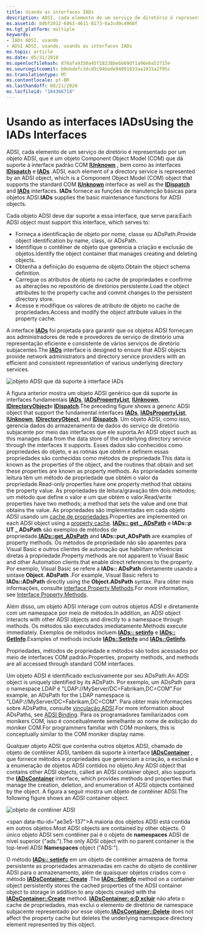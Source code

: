 ```yaml
---
title: Usando as interfaces IADs
description: ADSI, cada elemento de um serviço de diretório é representado por um objeto ADSI, que é um objeto Component Object Model (COM) que dá suporte à interface padrão COM IUnknown, bem como às interfaces IDispatch e IADs.
ms.assetid: bdbf2012-6863-4611-8173-6a3cd9c4960f
ms.tgt_platform: multiple
keywords:
- IADs ADSI, usando
- ADSI ADSI, usando, usando as interfaces IADs
ms.topic: article
ms.date: 05/31/2018
ms.openlocfilehash: 878afa9350a45f18238bebb69df1a96eba52715e
ms.sourcegitcommit: b0ebdefc3dcd5c04bede94091833aa1015a2f95c
ms.translationtype: MT
ms.contentlocale: pt-BR
ms.lasthandoff: 08/21/2020
ms.locfileid: "104366718"
---
```

# <a name="using-the-iads-interfaces"></a><span data-ttu-id="ae3e5-105">Usando as interfaces IADs</span><span class="sxs-lookup"><span data-stu-id="ae3e5-105">Using the IADs Interfaces</span></span>

<span data-ttu-id="ae3e5-106">ADSI, cada elemento de um serviço de diretório é representado por um objeto ADSI, que é um objeto Component Object Model (COM) que dá suporte à interface padrão COM [**IUnknown**](/windows/win32/api/unknwn/nn-unknwn-iunknown) , bem como às interfaces [**IDispatch**](/windows/win32/api/oaidl/nn-oaidl-idispatch) e [**IADs**](/windows/desktop/api/Iads/nn-iads-iads) .</span><span class="sxs-lookup"><span data-stu-id="ae3e5-106">ADSI, each element of a directory service is represented by an ADSI object, which is a Component Object Model (COM) object that supports the standard COM [**IUnknown**](/windows/win32/api/unknwn/nn-unknwn-iunknown) interface as well as the [**IDispatch**](/windows/win32/api/oaidl/nn-oaidl-idispatch) and [**IADs**](/windows/desktop/api/Iads/nn-iads-iads) interfaces.</span></span> <span data-ttu-id="ae3e5-107">**IADs** fornece as funções de manutenção básicas para objetos ADSI.</span><span class="sxs-lookup"><span data-stu-id="ae3e5-107">**IADs** supplies the basic maintenance functions for ADSI objects.</span></span>

<span data-ttu-id="ae3e5-108">Cada objeto ADSI deve dar suporte a essa interface, que serve para:</span><span class="sxs-lookup"><span data-stu-id="ae3e5-108">Each ADSI object must support this interface, which serves to:</span></span>

-   <span data-ttu-id="ae3e5-109">Forneça a identificação de objeto por nome, classe ou ADsPath.</span><span class="sxs-lookup"><span data-stu-id="ae3e5-109">Provide object identification by name, class, or ADsPath.</span></span>
-   <span data-ttu-id="ae3e5-110">Identifique o contêiner de objeto que gerencia a criação e exclusão de objetos.</span><span class="sxs-lookup"><span data-stu-id="ae3e5-110">Identify the object container that manages creating and deleting objects.</span></span>
-   <span data-ttu-id="ae3e5-111">Obtenha a definição do esquema de objeto.</span><span class="sxs-lookup"><span data-stu-id="ae3e5-111">Obtain the object schema definition.</span></span>
-   <span data-ttu-id="ae3e5-112">Carregue os atributos de objeto no cache de propriedades e confirme as alterações no repositório de diretórios persistente.</span><span class="sxs-lookup"><span data-stu-id="ae3e5-112">Load the object attributes to the property cache and commit changes to the persistent directory store.</span></span>
-   <span data-ttu-id="ae3e5-113">Acesse e modifique os valores de atributo de objeto no cache de propriedades.</span><span class="sxs-lookup"><span data-stu-id="ae3e5-113">Access and modify the object attribute values in the property cache.</span></span>

<span data-ttu-id="ae3e5-114">A interface [**IADs**](/windows/desktop/api/Iads/nn-iads-iads) foi projetada para garantir que os objetos ADSI forneçam aos administradores de rede e provedores de serviço de diretório uma representação eficiente e consistente de vários serviços de diretório subjacentes.</span><span class="sxs-lookup"><span data-stu-id="ae3e5-114">The [**IADs**](/windows/desktop/api/Iads/nn-iads-iads) interface is designed to ensure that ADSI objects provide network administrators and directory service providers with an efficient and consistent representation of various underlying directory services.</span></span>

![objeto ADSI que dá suporte à interface IADs](images/ds2iads.png)

<span data-ttu-id="ae3e5-116">A figura anterior mostra um objeto ADSI genérico que dá suporte às interfaces fundamentais [**IADs**](/windows/desktop/api/Iads/nn-iads-iads), [**IADsPropertyList**](/windows/desktop/api/Iads/nn-iads-iadspropertylist), [**IUnknown**](/windows/win32/api/unknwn/nn-unknwn-iunknown), [**IDirectoryObject**](/windows/desktop/api/Iads/nn-iads-idirectoryobject)e [**IDispatch**](/windows/win32/api/oaidl/nn-oaidl-idispatch).</span><span class="sxs-lookup"><span data-stu-id="ae3e5-116">The preceding figure shows a generic ADSI object that support the fundamental interfaces [**IADs**](/windows/desktop/api/Iads/nn-iads-iads), [**IADsPropertyList**](/windows/desktop/api/Iads/nn-iads-iadspropertylist), [**IUnknown**](/windows/win32/api/unknwn/nn-unknwn-iunknown), [**IDirectoryObject**](/windows/desktop/api/Iads/nn-iads-idirectoryobject), and [**IDispatch**](/windows/win32/api/oaidl/nn-oaidl-idispatch).</span></span> <span data-ttu-id="ae3e5-117">Um objeto ADSI, como isso, gerencia dados do armazenamento de dados do serviço de diretório subjacente por meio das interfaces que ele suporta.</span><span class="sxs-lookup"><span data-stu-id="ae3e5-117">An ADSI object such as this manages data from the data store of the underlying directory service through the interfaces it supports.</span></span> <span data-ttu-id="ae3e5-118">Esses dados são conhecidos como propriedades do objeto, e as rotinas que obtêm e definem essas propriedades são conhecidas como métodos de propriedade.</span><span class="sxs-lookup"><span data-stu-id="ae3e5-118">This data is known as the properties of the object, and the routines that obtain and set these properties are known as property methods.</span></span> <span data-ttu-id="ae3e5-119">As propriedades somente leitura têm um método de propriedade que obtém o valor da propriedade.</span><span class="sxs-lookup"><span data-stu-id="ae3e5-119">Read-only properties have one property method that obtains the property value.</span></span> <span data-ttu-id="ae3e5-120">As propriedades de leitura/gravação têm dois métodos; um método que define o valor e um que obtém o valor.</span><span class="sxs-lookup"><span data-stu-id="ae3e5-120">Read/write properties have two methods; a method that sets the value and one that obtains the value.</span></span> <span data-ttu-id="ae3e5-121">As propriedades são implementadas em cada objeto ADSI usando um [cache de propriedades](the-adsi-attribute-cache.md).</span><span class="sxs-lookup"><span data-stu-id="ae3e5-121">Properties are implemented on each ADSI object using a [property cache](the-adsi-attribute-cache.md).</span></span> <span data-ttu-id="ae3e5-122">[**IADs:: get \_ ADsPath**](iads-property-methods.md) e **IADs::p UT \_ ADsPath** são exemplos de métodos de propriedade.</span><span class="sxs-lookup"><span data-stu-id="ae3e5-122">[**IADs::get\_ADsPath**](iads-property-methods.md) and **IADs::put\_ADsPath** are examples of property methods.</span></span> <span data-ttu-id="ae3e5-123">Os métodos de propriedade não são aparentes para Visual Basic e outros clientes de automação que habilitam referências diretas à propriedade.</span><span class="sxs-lookup"><span data-stu-id="ae3e5-123">Property methods are not apparent to Visual Basic and other Automation clients that enable direct references to the property.</span></span> <span data-ttu-id="ae3e5-124">Por exemplo, Visual Basic se refere a **IADs:: ADsPath** diretamente usando a sintaxe **Object. ADsPath** .</span><span class="sxs-lookup"><span data-stu-id="ae3e5-124">For example, Visual Basic refers to **IADs::ADsPath** directly using the **Object.ADsPath** syntax.</span></span> <span data-ttu-id="ae3e5-125">Para obter mais informações, consulte [interface Property Methods](interface-property-methods.md).</span><span class="sxs-lookup"><span data-stu-id="ae3e5-125">For more information, see [Interface Property Methods](interface-property-methods.md).</span></span>

<span data-ttu-id="ae3e5-126">Além disso, um objeto ADSI interage com outros objetos ADSI e diretamente com um namespace por meio de métodos.</span><span class="sxs-lookup"><span data-stu-id="ae3e5-126">In addition, an ADSI object interacts with other ADSI objects and directly to a namespace through methods.</span></span> <span data-ttu-id="ae3e5-127">Os métodos são executados imediatamente.</span><span class="sxs-lookup"><span data-stu-id="ae3e5-127">Methods execute immediately.</span></span> <span data-ttu-id="ae3e5-128">Exemplos de métodos incluem [**IADs:: setinfo**](/windows/desktop/api/Iads/nf-iads-iads-setinfo) e [**IADs:: GetInfo**](/windows/desktop/api/Iads/nf-iads-iads-getinfo).</span><span class="sxs-lookup"><span data-stu-id="ae3e5-128">Examples of methods include [**IADs::SetInfo**](/windows/desktop/api/Iads/nf-iads-iads-setinfo) and [**IADs::GetInfo**](/windows/desktop/api/Iads/nf-iads-iads-getinfo).</span></span>

<span data-ttu-id="ae3e5-129">Propriedades, métodos de propriedade e métodos são todos acessados por meio de interfaces COM padrão.</span><span class="sxs-lookup"><span data-stu-id="ae3e5-129">Properties, property methods, and methods are all accessed through standard COM interfaces.</span></span>

<span data-ttu-id="ae3e5-130">Um objeto ADSI é identificado exclusivamente por seu ADsPath.</span><span class="sxs-lookup"><span data-stu-id="ae3e5-130">An ADSI object is uniquely identified by its ADsPath.</span></span> <span data-ttu-id="ae3e5-131">Por exemplo, um ADsPath para o namespace LDAP é "LDAP://MyServer/DC=Fabrikam,DC=COM".</span><span class="sxs-lookup"><span data-stu-id="ae3e5-131">For example, an ADsPath for the LDAP namespace is "LDAP://MyServer/DC=Fabrikam,DC=COM".</span></span> <span data-ttu-id="ae3e5-132">Para obter mais informações sobre ADsPaths, consulte [vinculação ADSI](binding-to-an-adsi-object.md).</span><span class="sxs-lookup"><span data-stu-id="ae3e5-132">For more information about ADsPaths, see [ADSI Binding](binding-to-an-adsi-object.md).</span></span> <span data-ttu-id="ae3e5-133">Para os programadores familiarizados com monikers COM, isso é conceitualmente semelhante ao nome de exibição do moniker COM.</span><span class="sxs-lookup"><span data-stu-id="ae3e5-133">For programmers familiar with COM monikers, this is conceptually similar to the COM moniker display name.</span></span>

<span data-ttu-id="ae3e5-134">Qualquer objeto ADSI que contenha outros objetos ADSI, chamado de objeto de contêiner ADSI, também dá suporte à interface [**IADsContainer**](/windows/desktop/api/Iads/nn-iads-iadscontainer) , que fornece métodos e propriedades que gerenciam a criação, a exclusão e a enumeração de objetos ADSI contidos no objeto.</span><span class="sxs-lookup"><span data-stu-id="ae3e5-134">Any ADSI object that contains other ADSI objects, called an ADSI container object, also supports the [**IADsContainer**](/windows/desktop/api/Iads/nn-iads-iadscontainer) interface, which provides methods and properties that manage the creation, deletion, and enumeration of ADSI objects contained by the object.</span></span> <span data-ttu-id="ae3e5-135">A figura a seguir mostra um objeto de contêiner ADSI.</span><span class="sxs-lookup"><span data-stu-id="ae3e5-135">The following figure shows an ADSI container object.</span></span>

![objeto de contêiner ADSI](images/dsiadsc.png)

<span data-ttu-id="ae3e5-137&quot;>A maioria dos objetos ADSI está contida em outros objetos.</span><span class=&quot;sxs-lookup&quot;><span data-stu-id=&quot;ae3e5-137&quot;>Most ADSI objects are contained by other objects.</span></span> <span data-ttu-id=&quot;ae3e5-138&quot;>O único objeto ADSI sem contêiner pai é o objeto de **namespaces** ADSI de nível superior (&quot;ads:").</span><span class="sxs-lookup"><span data-stu-id="ae3e5-138">The only ADSI object with no parent container is the top-level ADSI **Namespaces** object ("ADS:").</span></span>

<span data-ttu-id="ae3e5-139">O método [**IADs:: setinfo**](/windows/desktop/api/Iads/nf-iads-iads-setinfo) em um objeto de contêiner armazena de forma persistente as propriedades armazenadas em cache do objeto de contêiner ADSI para o armazenamento, além de quaisquer objetos criados com o método [**IADsContainer:: Create**](/windows/desktop/api/Iads/nf-iads-iadscontainer-create) .</span><span class="sxs-lookup"><span data-stu-id="ae3e5-139">The [**IADs::SetInfo**](/windows/desktop/api/Iads/nf-iads-iads-setinfo) method on a container object persistently stores the cached properties of the ADSI container object to storage in addition to any objects created with the [**IADsContainer::Create**](/windows/desktop/api/Iads/nf-iads-iadscontainer-create) method.</span></span> <span data-ttu-id="ae3e5-140">[**IADsContainer: o:D xcluir**](/windows/desktop/api/Iads/nf-iads-iadscontainer-delete) não afeta o cache de propriedades, mas exclui o elemento de diretório de namespace subjacente representado por esse objeto.</span><span class="sxs-lookup"><span data-stu-id="ae3e5-140">[**IADsContainer::Delete**](/windows/desktop/api/Iads/nf-iads-iadscontainer-delete) does not affect the property cache but deletes the underlying namespace directory element represented by this object.</span></span>

 

 